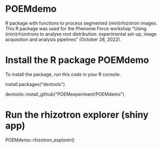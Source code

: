 # POEMdemo
R package with functions to process segmented (mini)rhizotron images. This R package was used for the Phenome Force workshop "Using (mini)rhizotrons to analyse root distribution: experimental set-up, image acquisition and analysis pipelines" (October 28, 2022).

# Install the R package POEMdemo

To install the package, run this code in your R console:

install.packages("devtools")

devtools::install_github("POEMexperiment/POEMdemo")

# Run the rhizotron explorer (shiny app)
POEMdemo::rhizotron_explorer()

